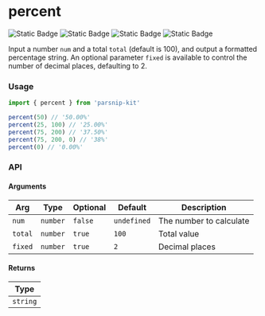 # percent
![Static Badge](https://img.shields.io/badge/Statement%20Coverage-100.00%-brightgreen) ![Static Badge](https://img.shields.io/badge/Branch%20Coverage-100.00%-brightgreen) ![Static Badge](https://img.shields.io/badge/Function%20Coverage-100.00%-brightgreen) ![Static Badge](https://img.shields.io/badge/Line%20Coverage-100.00%-brightgreen)
      
Input a number `num` and a total `total` (default is 100), and output a formatted percentage string. An optional parameter `fixed` is available to control the number of decimal places, defaulting to 2.

### Usage

```ts
import { percent } from 'parsnip-kit'

percent(50) // '50.00%'
percent(25, 100) // '25.00%'
percent(75, 200) // '37.50%'
percent(75, 200, 0) // '38%'
percent(0) // '0.00%'
```


### API

#### Arguments

| Arg | Type | Optional | Default | Description |
| --- | --- | --- | --- | --- |
| `num` | `number` | `false` | `undefined` | The number to calculate |
| `total` | `number` | `true` | `100` | Total value |
| `fixed` | `number` | `true` | `2` | Decimal places |

#### Returns

| Type |
| ---  |
| `string`  |